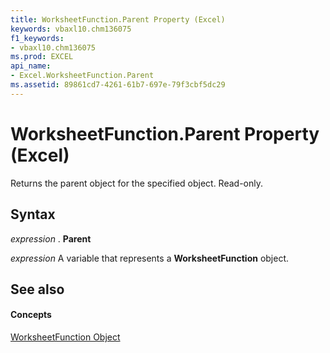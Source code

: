 ```yaml
---
title: WorksheetFunction.Parent Property (Excel)
keywords: vbaxl10.chm136075
f1_keywords:
- vbaxl10.chm136075
ms.prod: EXCEL
api_name:
- Excel.WorksheetFunction.Parent
ms.assetid: 89861cd7-4261-61b7-697e-79f3cbf5dc29
---
```



# WorksheetFunction.Parent Property (Excel)

Returns the parent object for the specified object. Read-only.


## Syntax

 _expression_ . **Parent**

 _expression_ A variable that represents a **WorksheetFunction** object.


## See also


#### Concepts


[WorksheetFunction Object](worksheetfunction-object-excel.md)

